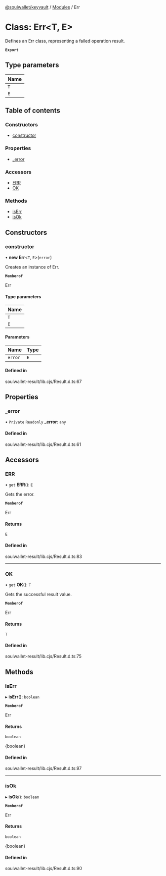 [@soulwallet/keyvault](../README.md) / [Modules](../modules.md) / Err

# Class: Err<T, E\>

Defines an Err class, representing a failed operation result.

**`Export`**

## Type parameters

| Name |
| :------ |
| `T` |
| `E` |

## Table of contents

### Constructors

- [constructor](Err.md#constructor)

### Properties

- [\_error](Err.md#_error)

### Accessors

- [ERR](Err.md#err)
- [OK](Err.md#ok)

### Methods

- [isErr](Err.md#iserr)
- [isOk](Err.md#isok)

## Constructors

### constructor

• **new Err**<`T`, `E`\>(`error`)

Creates an instance of Err.

**`Memberof`**

Err

#### Type parameters

| Name |
| :------ |
| `T` |
| `E` |

#### Parameters

| Name | Type |
| :------ | :------ |
| `error` | `E` |

#### Defined in

soulwallet-result/lib.cjs/Result.d.ts:67

## Properties

### \_error

• `Private` `Readonly` **\_error**: `any`

#### Defined in

soulwallet-result/lib.cjs/Result.d.ts:61

## Accessors

### ERR

• `get` **ERR**(): `E`

Gets the error.

**`Memberof`**

Err

#### Returns

`E`

#### Defined in

soulwallet-result/lib.cjs/Result.d.ts:83

___

### OK

• `get` **OK**(): `T`

Gets the successful result value.

**`Memberof`**

Err

#### Returns

`T`

#### Defined in

soulwallet-result/lib.cjs/Result.d.ts:75

## Methods

### isErr

▸ **isErr**(): `boolean`

**`Memberof`**

Err

#### Returns

`boolean`

{boolean}

#### Defined in

soulwallet-result/lib.cjs/Result.d.ts:97

___

### isOk

▸ **isOk**(): `boolean`

**`Memberof`**

Err

#### Returns

`boolean`

{boolean}

#### Defined in

soulwallet-result/lib.cjs/Result.d.ts:90
